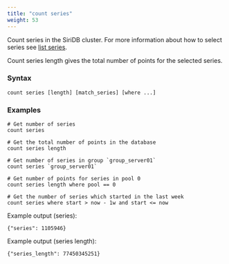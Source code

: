 ```yaml
---
title: "count series"
weight: 53
---
```


Count series in the SiriDB cluster. For more information about how to select
series see [list series](../list_series).

Count series length gives the total number of points for the selected series.

### Syntax

    count series [length] [match_series] [where ...]

### Examples

    # Get number of series
    count series

    # Get the total number of points in the database
    count series length

    # Get number of series in group `group_server01`
    count series `group_server01`

    # Get number of points for series in pool 0
    count series length where pool == 0

    # Get the number of series which started in the last week
    count series where start > now - 1w and start <= now

Example output (series):

    {"series": 1105946}

Example output (series length):

    {"series_length": 77450345251}
